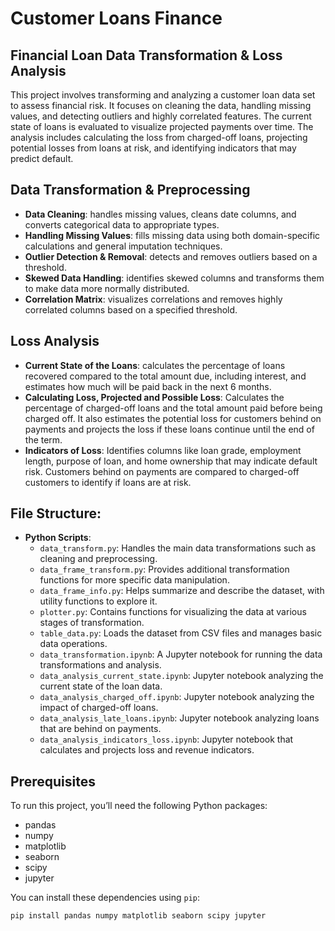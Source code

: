 # Customer Loans Finance

## Financial Loan Data Transformation & Loss Analysis


This project involves transforming and analyzing a customer loan data set to assess financial risk. It focuses on cleaning the data, handling missing values, and detecting outliers and highly correlated features. The current state of loans is evaluated to visualize projected payments over time. The analysis includes calculating the loss from charged-off loans, projecting potential losses from loans at risk, and identifying indicators that may predict default.


## Data Transformation & Preprocessing

- **Data Cleaning**: handles missing values, cleans date columns, and converts categorical data to appropriate types.
- **Handling Missing Values**: fills missing data using both domain-specific calculations and general imputation techniques.
- **Outlier Detection & Removal**: detects and removes outliers based on a threshold.
- **Skewed Data Handling**: identifies skewed columns and transforms them to make data more normally distributed.
- **Correlation Matrix**: visualizes correlations and removes highly correlated columns based on a specified threshold.

## Loss Analysis

- **Current State of the Loans**: calculates the percentage of loans recovered compared to the total amount due, including interest, and estimates how much will be paid back in the next 6 months.
- **Calculating Loss, Projected and Possible Loss**: Calculates the percentage of charged-off loans and the total amount paid before being charged off. It also estimates the potential loss for customers behind on payments and projects the loss if these loans continue until the end of the term.
- **Indicators of Loss**: Identifies columns like loan grade, employment length, purpose of loan, and home ownership that may indicate default risk. Customers behind on payments are compared to charged-off customers to identify if loans are at risk.

## File Structure:

- **Python Scripts**:
  - `data_transform.py`: Handles the main data transformations such as cleaning and preprocessing.
  - `data_frame_transform.py`: Provides additional transformation functions for more specific data manipulation.
  - `data_frame_info.py`: Helps summarize and describe the dataset, with utility functions to explore it.
  - `plotter.py`: Contains functions for visualizing the data at various stages of transformation.
  - `table_data.py`: Loads the dataset from CSV files and manages basic data operations.
  - `data_transformation.ipynb`: A Jupyter notebook for running the data transformations and analysis.
  - `data_analysis_current_state.ipynb`: Jupyter notebook analyzing the current state of the loan data.
  - `data_analysis_charged_off.ipynb`: Jupyter notebook analyzing the impact of charged-off loans.
  - `data_analysis_late_loans.ipynb`: Jupyter notebook analyzing loans that are behind on payments.
  - `data_analysis_indicators_loss.ipynb`: Jupyter notebook that calculates and projects loss and revenue indicators.


## Prerequisites

To run this project, you’ll need the following Python packages:

- pandas
- numpy
- matplotlib
- seaborn
- scipy
- jupyter


You can install these dependencies using `pip`:

```bash
pip install pandas numpy matplotlib seaborn scipy jupyter
